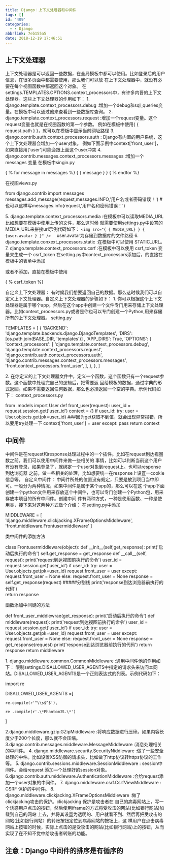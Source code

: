 ```yaml
---
title: Django：上下文处理器和中间件
tags: []
id: '409'
categories:
  - - Django
abbrlink: 7eb155a5
date: 2018-12-19 17:46:51
---
```


## 上下文处理器

上下文处理器是可以返回一些数据，在全局摸板中都可以使用。比如登录后的用户信息，在很多页面中都需要使用，那么我们可以放 在上下文处理器中，就没有必要在每个视图函数中都返回这个对象。 在settings.TEMPLATES.OPTIONS.context\_processors中，有许多内晋的上下文处理器。这些上下文处理器的作用如下： 1. django.template.context\_processors.debug :増加一个debug和sql\_queries变量。在摸板中可以通过他来查看到一些数据库查询。 2. django.template.context\_processors.request :增加一个request变量。这个request变量也就是在视圈函数的第一个参数。 例如在模板中使用{ { request.path } }，就可以在模板中显示当前网址路径 3. django.contrib.auth.context\_processors.auth : Django有内置的用户系统，这个上下文处理器会増加一个user对象。 例如下面示例中context\['front\_user'\]，如果直接用\['user'\]可能会跟上面这个user冲突 4. django.contrib.messages.context\_processors.messages :増加一个 messages 变量 在模板中singin.py

<td>
    { % for message in messages %}
    { { message } }
    { % endfor %}
</td>

在视图views.py

from django.contrib import messages
messages.add\_message(request,messages.INFO,'用户名或者密码错误！')
#也可以这样写messages.info(request,'用户名和密码错误！')

5\. django.template.context\_processors.media :在模板中可以读取MEDIA\_URL比如想要在模板中使用上传的文件，那么这时候 就需要使用settings.py中设罝的MEDIA\_URL来拼接url示例代碍如下： `<img src="{ { MEDIA_URL} } { {user.avatar } }" /> `   user.avatar为存储到数据库的文件路径 6. django.template.conxext\_processors.static :在模板中可以使用 STATIC\_URL。 7. django.template.context\_processors.csrf :在模板中可以使用 csrf\_token 变量来生成一个 csrf\_token 在setting.py中context\_processors添加后，的直接在模板中的表单中添加

<input type="hidden" name="csrfmiddlewaretoken" value="{ { csrf\_token } }">

或者不添加，直接在模板中使用

{ % csrf\_token %}

自定义上下文处理器： 有时候我们想要返回自己的数据。那么这时候我们可以自定义上下文处理器。自定义上下文处理器的步骤如下： 1. 你可以根据这个上下文处理器是属于哪个app，然后在这个app中创建一个文件专门用来存储上下文处理器。比如context\_processors.py或者是你也可以专门创建一个Python,用来存储所有的上下文处理器。 setting.py

TEMPLATES = \[
    {
        'BACKEND': 'django.template.backends.django.DjangoTemplates',
        'DIRS': \[os.path.join(BASE\_DIR, 'templates')\]
        ,
        'APP\_DIRS': True,
        'OPTIONS': {
            'context\_processors': \[
                'django.template.context\_processors.debug',
                'django.template.context\_processors.request',
                'django.contrib.auth.context\_processors.auth',
                'django.contrib.messages.context\_processors.messages',
                'front.context\_processors.front\_user',
            \],
        },
    },
\]

2\. 在你定义的上下文处理器文件中，定义一个函数，这个函数只有一个request参数。这个函数中处理完自己的逻辑后，把需要返 回给模板的数据，通过字典的形式返回。如果不需要返回任何数据，那么也必須返回一个空的字典。示例代码如下： context\_processors.py

from .models import User
def front\_user(request):
    user\_id = request.session.get('user\_id')
    context = {}
    if user\_id:
        try:
            user = User.objects.get(pk=user\_id)     ###因为get获取不到值，就会出现异常报错，所以要用try处理一下
            context\['front\_user'\] = user
        except:
            pass
    return context

## 中间件

中间件是在request和response处理过程中的一个插件。比如在request到达视圏数之前，我们可以使用中间件来做一些相关的 事情，比如可以判断当前这个用户有没有登录，如果登录了，就绑定一个user对象到request上。也可以response到达浏览器 之前，做一些相关的处理，比如想要统一在response上设罝一cookie信息等。 自定义中间件： 中间件所处的位置没有规定，只要是放到项目当中即可。一般分为两种情况，如果中间件是属于某个app的，那么可以在这 个app下面创建一个python文件用来存放这个中间件，也可以专门创建一个Python包，用来存放本项目的所有中间件。创建中间 件有两种方式，一种是使用函数、一种是使用类，接下来对这两种方式做个介绍： 在setting.py中添加

MIDDLEWARE = \[
    'django.middleware.clickjacking.XFrameOptionsMiddleware',
    'front.middleware.Frontusermiddleware'
\]

类中间件的添加方法

class Frontusermiddleware(object):
    def \_\_init\_\_(self,get\_response):
        print('启动后执行的命令')
        self.get\_response = get\_response
    def \_\_call\_\_(self, request):
        print('request到达视图前执行的命令')
        user\_id = request.session.get('user\_id')
        if user\_id:
            try:
                user = User.objects.get(pk=user\_id)
                request.front\_user = user
            except:
                request.front\_user = None
        else:
            request.front\_user = None
        response = self.get\_response(request)    #####分割线
        print('response到达浏览器前执行的代码')    
        return response

函数添加中间键的方法

def front\_user\_middlewrae(get\_response):
    print('启动后执行的命令')
    def middleware(request):
        print('request到达视图前执行的命令')
        user\_id = request.session.get('user\_id')
        if user\_id:
            try:
                user = User.objects.get(pk=user\_id)
                request.front\_user = user
            except:
                request.front\_user = None
        else:
            request.front\_user = None
        response = get\_response(request)
        print('response到达浏览器前执行的代码')
        return response
    return middleware

1\. django.middleware.common.CommonMiddleware :通用中间件他的作用如下： 限制settings.DISALLOWED\_USER\_AGENTS中指定的请求头来访问本网站。DISALLOWED\_USER\_AGENTS是一个正则表达式的列表。示例代码如下：

import re

DISALLOWED\_USER\_AGENTS =\[

    re.compile(r'^\\s$^$'),

    re .compile(r'.\*PhantomJS.\*')

\]

2.django.middleware.gzip.GZipMiddleware :将响应数据进行压缔。如果内容长度少于200个长度，那么就不会压缩。 3.django.contrib.messages.middleware.MessageMiddleware :消息处理相关的中间件。 4. django.middleware.security.SecurityNiddleware :做了一些安全处理的中件。比如设置XSS防御的请求头，比如做了http协议转https协议的工作等。 5. django.contrib.sessions.middleware.SessionMiddleware : session中间件。会给request 添加—个处理好的session对象。 6.django.contrib.auth.middleware.AuthenticationMiddleware :会给request添加一个user对象的中间件。 7. django.middleware.csrf.CsrfViewMiddleware : CSRF 保护的中间件。 8. django.middleware.clickjacking.XFrameOptionsMiddleware :做了clickjacking攻击的保护。clickjacking 保护是攻击者在 自己的病毒网站上，写一个诱惑用户点击的按钮，然后使用iframe的方式将受攻击的网站(比如银行网站)加载到自己的网站 上去，并将其设罝为透明的、用户就看不到、然后再把受攻击的网站(比如银行网站〉的转账按钮定位到病毒网站的按钮上，这 样用户在点击病毒网站上按钮的时候，实际上点击的是受攻击的网站(比如银行网站)上的按钮，从而实现了在不知不觉中给攻击者转账的功能。

## 注意：Django 中间件的排序是有循序的